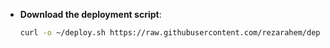 - **Download the deployment script**:

  ```bash
  curl -o ~/deploy.sh https://raw.githubusercontent.com/rezarahem/deploy-nextjs/refs/heads/master/deploy.sh
  ```
